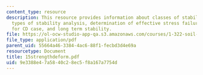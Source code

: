 ```yaml
---
content_type: resource
description: This resource provides information about classes of stability problems,
  types of stability analysis, determination of effective stress failure envelopes
  for CD case, and long term stability.
file: https://ol-ocw-studio-app-qa.s3.amazonaws.com/courses/1-322-soil-behavior-spring-2005/9e3388e47a5840c28ec5f8a167a7754d_15strengthdeform.pdf
file_type: application/pdf
parent_uid: 55664a46-3384-4ac6-88f1-fecbd3d4e69a
resourcetype: Document
title: 15strengthdeform.pdf
uid: 9e3388e4-7a58-40c2-8ec5-f8a167a7754d
---
```


